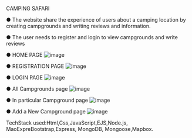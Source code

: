 CAMPING SAFARI

● The website  share the experience of  users about a camping location by creating campgrounds and writing  reviews and information.

● The user needs to register and login to view campgrounds and write reviews

● HOME PAGE
![image](https://user-images.githubusercontent.com/87582335/197168022-4a04f52d-531f-4a61-90e8-130ee21677d7.png)

● REGISTRATION PAGE
![image](https://user-images.githubusercontent.com/87582335/197168247-b7985c8d-49bc-4b87-8047-d3582b52cf37.png)

● LOGIN PAGE
![image](https://user-images.githubusercontent.com/87582335/197168399-bc152b62-fe4a-40f8-ba83-1f66aed2aa9c.png)

● All Campgrounds page
![image](https://user-images.githubusercontent.com/87582335/197168747-0b467423-8d3d-4966-a65e-7945a4656f67.png)

● In particular Campground page
![image](https://user-images.githubusercontent.com/87582335/197168990-cab50adf-0c8e-4a82-8b7f-af0cd26acac4.png)

● Add a New Campground page
![image](https://user-images.githubusercontent.com/87582335/197169171-ff83705d-3109-4d40-ba6f-bcc69d6a2fa2.png)

TechStack used:Html,Css,JavaScript,EJS,Node.js, MaoExpreBootstrap,Express, MongoDB, Mongoose,Mapbox.
